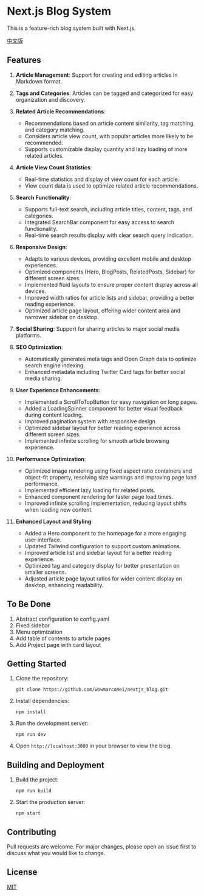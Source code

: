 # Next.js Blog System

This is a feature-rich blog system built with Next.js.

[中文版](./README.md)

## Features

1. **Article Management**: Support for creating and editing articles in Markdown format.

2. **Tags and Categories**: Articles can be tagged and categorized for easy organization and discovery.

3. **Related Article Recommendations**:
   - Recommendations based on article content similarity, tag matching, and category matching.
   - Considers article view count, with popular articles more likely to be recommended.
   - Supports customizable display quantity and lazy loading of more related articles.

4. **Article View Count Statistics**:
   - Real-time statistics and display of view count for each article.
   - View count data is used to optimize related article recommendations.

5. **Search Functionality**: 
   - Supports full-text search, including article titles, content, tags, and categories.
   - Integrated SearchBar component for easy access to search functionality.
   - Real-time search results display with clear search query indication.

6. **Responsive Design**: 
   - Adapts to various devices, providing excellent mobile and desktop experiences.
   - Optimized components (Hero, BlogPosts, RelatedPosts, Sidebar) for different screen sizes.
   - Implemented fluid layouts to ensure proper content display across all devices.
   - Improved width ratios for article lists and sidebar, providing a better reading experience.
   - Optimized article page layout, offering wider content area and narrower sidebar on desktop.

7. **Social Sharing**: Support for sharing articles to major social media platforms.

8. **SEO Optimization**: 
   - Automatically generates meta tags and Open Graph data to optimize search engine indexing.
   - Enhanced metadata including Twitter Card tags for better social media sharing.

9. **User Experience Enhancements**:
   - Implemented a ScrollToTopButton for easy navigation on long pages.
   - Added a LoadingSpinner component for better visual feedback during content loading.
   - Improved pagination system with responsive design.
   - Optimized sidebar layout for better reading experience across different screen sizes.
   - Implemented infinite scrolling for smooth article browsing experience.

10. **Performance Optimization**:
    - Optimized image rendering using fixed aspect ratio containers and object-fit property, resolving size warnings and improving page load performance.
    - Implemented efficient lazy loading for related posts.
    - Enhanced component rendering for faster page load times.
    - Improved infinite scrolling implementation, reducing layout shifts when loading new content.

11. **Enhanced Layout and Styling**:
    - Added a Hero component to the homepage for a more engaging user interface.
    - Updated Tailwind configuration to support custom animations.
    - Improved article list and sidebar layout for a better reading experience.
    - Optimized tag and category display for better presentation on smaller screens.
    - Adjusted article page layout ratios for wider content display on desktop, enhancing readability.

## To Be Done

1. Abstract configuration to config.yaml
2. Fixed sidebar
3. Menu optimization
4. Add table of contents to article pages
5. Add Project page with card layout

## Getting Started

1. Clone the repository:
   ```
   git clone https://github.com/wowmarcomei/nextjs_blog.git
   ```

2. Install dependencies:
   ```
   npm install
   ```

3. Run the development server:
   ```
   npm run dev
   ```

4. Open `http://localhost:3000` in your browser to view the blog.

## Building and Deployment

1. Build the project:
   ```
   npm run build
   ```

2. Start the production server:
   ```
   npm start
   ```

## Contributing

Pull requests are welcome. For major changes, please open an issue first to discuss what you would like to change.

## License

[MIT](https://choosealicense.com/licenses/mit/)